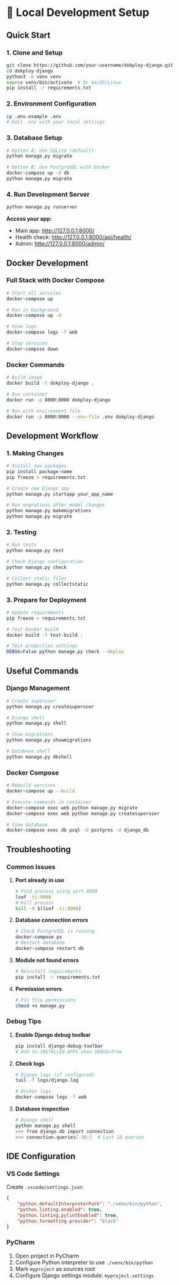 # 🏁 Local Development Setup

## Quick Start

### 1. Clone and Setup
```bash
git clone https://github.com/your-username/dokploy-django.git
cd dokploy-django
python3 -m venv venv
source venv/bin/activate  # On macOS/Linux
pip install -r requirements.txt
```

### 2. Environment Configuration
```bash
cp .env.example .env
# Edit .env with your local settings
```

### 3. Database Setup
```bash
# Option A: Use SQLite (default)
python manage.py migrate

# Option B: Use PostgreSQL with Docker
docker-compose up -d db
python manage.py migrate
```

### 4. Run Development Server
```bash
python manage.py runserver
```

**Access your app:**
- Main app: http://127.0.0.1:8000/
- Health check: http://127.0.0.1:8000/api/health/
- Admin: http://127.0.0.1:8000/admin/

## Docker Development

### Full Stack with Docker Compose
```bash
# Start all services
docker-compose up

# Run in background
docker-compose up -d

# View logs
docker-compose logs -f web

# Stop services
docker-compose down
```

### Docker Commands
```bash
# Build image
docker build -t dokploy-django .

# Run container
docker run -p 8000:8000 dokploy-django

# Run with environment file
docker run -p 8000:8000 --env-file .env dokploy-django
```

## Development Workflow

### 1. Making Changes
```bash
# Install new packages
pip install package-name
pip freeze > requirements.txt

# Create new Django app
python manage.py startapp your_app_name

# Run migrations after model changes
python manage.py makemigrations
python manage.py migrate
```

### 2. Testing
```bash
# Run tests
python manage.py test

# Check Django configuration
python manage.py check

# Collect static files
python manage.py collectstatic
```

### 3. Prepare for Deployment
```bash
# Update requirements
pip freeze > requirements.txt

# Test Docker build
docker build -t test-build .

# Test production settings
DEBUG=False python manage.py check --deploy
```

## Useful Commands

### Django Management
```bash
# Create superuser
python manage.py createsuperuser

# Django shell
python manage.py shell

# Show migrations
python manage.py showmigrations

# Database shell
python manage.py dbshell
```

### Docker Compose
```bash
# Rebuild services
docker-compose up --build

# Execute commands in container
docker-compose exec web python manage.py migrate
docker-compose exec web python manage.py createsuperuser

# View database
docker-compose exec db psql -U postgres -d django_db
```

## Troubleshooting

### Common Issues

1. **Port already in use**
   ```bash
   # Find process using port 8000
   lsof -ti:8000
   # Kill process
   kill -9 $(lsof -ti:8000)
   ```

2. **Database connection errors**
   ```bash
   # Check PostgreSQL is running
   docker-compose ps
   # Restart database
   docker-compose restart db
   ```

3. **Module not found errors**
   ```bash
   # Reinstall requirements
   pip install -r requirements.txt
   ```

4. **Permission errors**
   ```bash
   # Fix file permissions
   chmod +x manage.py
   ```

### Debug Tips

1. **Enable Django debug toolbar**
   ```bash
   pip install django-debug-toolbar
   # Add to INSTALLED_APPS when DEBUG=True
   ```

2. **Check logs**
   ```bash
   # Django logs (if configured)
   tail -f logs/django.log
   
   # Docker logs
   docker-compose logs -f web
   ```

3. **Database inspection**
   ```bash
   # Django shell
   python manage.py shell
   >>> from django.db import connection
   >>> connection.queries[-10:]  # Last 10 queries
   ```

## IDE Configuration

### VS Code Settings
Create `.vscode/settings.json`:
```json
{
    "python.defaultInterpreterPath": "./venv/bin/python",
    "python.linting.enabled": true,
    "python.linting.pylintEnabled": true,
    "python.formatting.provider": "black"
}
```

### PyCharm
1. Open project in PyCharm
2. Configure Python interpreter to use `./venv/bin/python`
3. Mark `myproject` as sources root
4. Configure Django settings module: `myproject.settings`
